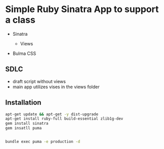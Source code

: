 # Simple Ruby Sinatra App to support a class

* Sinatra 
	* Views
	
* Bulma CSS

## SDLC
* draft script without views
* main app utilizes vises in the views folder


## Installation 

```bash
apt-get update && apt-get -y dist-upgrade
apt-get install ruby-full build-essential zlib1g-dev
gem install sinatra
gem insatll puma


bundle exec puma -e production -d
```